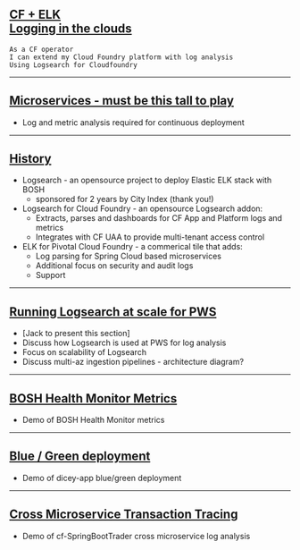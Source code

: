 ## [ CF + ELK <br /> Logging in the clouds ](#1)

```nohighlight
As a CF operator
I can extend my Cloud Foundry platform with log analysis
Using Logsearch for Cloudfoundry
```

---


## [ Microservices - must be this tall to play ](#2)

* Log and metric analysis required for continuous deployment


---

## [ History ](#)

* Logsearch - an opensource project to deploy Elastic ELK stack with BOSH
  * sponsored for 2 years by City Index (thank you!)
* Logsearch for Cloud Foundry - an opensource Logsearch addon:
  * Extracts, parses and dashboards for CF App and Platform logs and metrics
  * Integrates with CF UAA to provide multi-tenant access control
* ELK for Pivotal Cloud Foundry - a commerical tile that adds:
  * Log parsing for Spring Cloud based microservices
  * Additional focus on security and audit logs
  * Support

---

## [ Running Logsearch at scale for PWS ](#3)

* [Jack to present this section]
* Discuss how Logsearch is used at PWS for log analysis
* Focus on scalability of Logsearch
* Discuss multi-az ingestion pipelines - architecture diagram?

---

## [ BOSH Health Monitor Metrics ](#4)

* Demo of BOSH Health Monitor metrics

---

## [ Blue / Green deployment ](#4)

* Demo of dicey-app blue/green deployment

---

## [ Cross Microservice Transaction Tracing ](#4)

* Demo of cf-SpringBootTrader cross microservice log analysis
